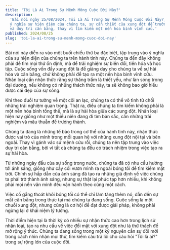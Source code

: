 ```yaml
---
title: 'Tôi Là Ai Trong Sự Mênh Mông Cuộc Đời Này?'
description:
  'Bài nói ngày 25/08/2024, Tôi Là Ai Trong Sự Mênh Mông Cuộc Đời Này?, khám phá
  ý nghĩa sự hiện diện của chúng ta, sự cần thiết của xung đột để trưởng thành
  và duy trì cân bằng, thay vì tìm kiếm một nền hòa bình vĩnh cửu.'
published: 2024/08/25
slug: 'toi-la-ai-trong-su-menh-mong-cuoc-doi-nay'
---
```


Bài nói này diễn ra vào một buổi chiều thứ ba đặc biệt, tập trung vào ý nghĩa
của sự hiện diện của chúng ta trên hành tinh này. Chúng ta đến đây không phải để
tìm mọi thứ ổn định, mà để trải nghiệm sự biến đổi, tiến hóa và học tập. Cuộc
sống vốn đầy xung đột là để giảng dạy cho chúng ta về sự hài hòa và cân bằng,
chứ không phải để tạo ra một nền hòa bình vĩnh cửu. Nhân loại cần nhận thức rằng
sự thăng trầm là thiết yếu, như làn sóng trong đại dương, nếu không có những
thách thức này, ta sẽ không bao giờ hiểu được cái đẹp của sự sống.

Khi theo đuổi tư tưởng về một cõi an lạc, chúng ta có thể vô tình từ chối những
trải nghiệm quan trọng. Thật ra, điều chúng ta tìm kiếm không phải là một nền
hòa bình tổng thể, mà là sự hài hòa giữa các xung đột. Nhân loại hiện nay giống
như một thiếu niên đang đi tìm bản sắc, cần những trải nghiệm và mâu thuẫn để
trưởng thành.

Chúng ta đang là những tế bào trong cơ thể của hành tinh này, nhận thức được vai
trò của mình trong mối quan hệ với những xung đột nội tại và bên ngoài. Thay vì
gánh vác sứ mệnh cứu rỗi, chúng ta nên tập trung vào việc duy trì cân bằng, bởi
vì tất cả chúng ta đều có trách nhiệm trong việc tạo ra sự hài hòa.

Từ những ngày đầu của sự sống trong nước, chúng ta đã có nhu cầu hướng tới ánh
sáng, giống như cây cối vươn mình ra ngoài bóng tối để tìm kiếm mặt trời. Chính
sự hấp dẫn của ánh sáng đã tạo ra những giả định về việc chúng ta phải trở thành
ánh sáng, nhưng sự thật lại phức tạp hơn nhiều, khi không phải mọi nền văn minh
đều vận hành theo cùng một cách.

Việc cố gắng thoát khỏi bóng tối có thể chỉ làm tăng thêm nó, dẫn đến sự mất cân
bằng trong thực tại mà chúng ta đang sống. Cuộc sống là một chuỗi xung đột,
nhưng cũng là cơ hội để đạt được giải pháp, không phải ngừng lại ở khái niệm lý
tưởng.

Thời điểm hiện tại là thời kỳ có nhiều sự nhận thức cao hơn trong lịch sử nhân
loại, tạo ra nhu cầu về việc đối mặt với xung đột như là thử thách để mở rộng ý
thức. Chúng ta đang sống trong một kỷ nguyên cần sự đổi mới trong cách nhìn nhận
mọi thứ, tìm kiếm câu trả lời cho câu hỏi "Tôi là ai?" trong sự rộng lớn của
cuộc đời.
